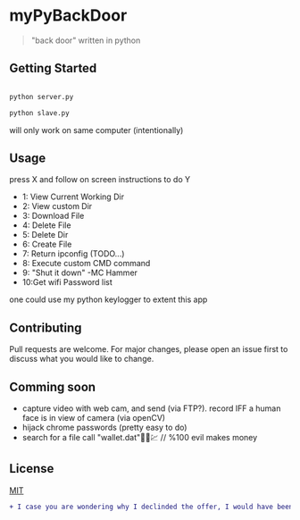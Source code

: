 # myPyBackDoor
> "back door" written in python 

## Getting Started 
```python

python server.py

python slave.py 

```
will only work on same computer (intentionally) 


## Usage
press X and follow on screen instructions to do Y
  - 1: View Current Working Dir
  - 2: View custom Dir
  - 3: Download File 
  - 4: Delete File 
  - 5: Delete Dir  
  - 6: Create File 
  - 7: Return ipconfig (TODO...) 
  - 8: Execute custom CMD command 
  - 9: "Shut it down" -MC Hammer 
  - 10:Get wifi Password list 
  
one could use my python keylogger to extent this app 
  
  
 ## Contributing
Pull requests are welcome. For major changes, please open an issue first to discuss what you would like to change.

## Comming soon 
* capture video with web cam, and send (via FTP?). record IFF a human face is in view of camera (via openCV) 
* hijack chrome passwords (pretty easy to do)
* search for a file call "wallet.dat"💯😈💹 // %100 evil makes money 

## License
[MIT](https://choosealicense.com/licenses/mit/)

```diff
+ I case you are wondering why I declinded the offer, I would have been a 'software developer' who programs only "10-20% of the time"👀... they refused to tell me what I would be doing the rest of the time. 
```
